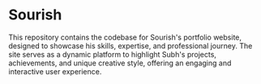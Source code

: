 # Sourish
This repository contains the codebase for Sourish's portfolio website, designed to showcase his skills, expertise, and professional journey. The site serves as a dynamic platform to highlight Subh's projects, achievements, and unique creative style, offering an engaging and interactive user experience.
